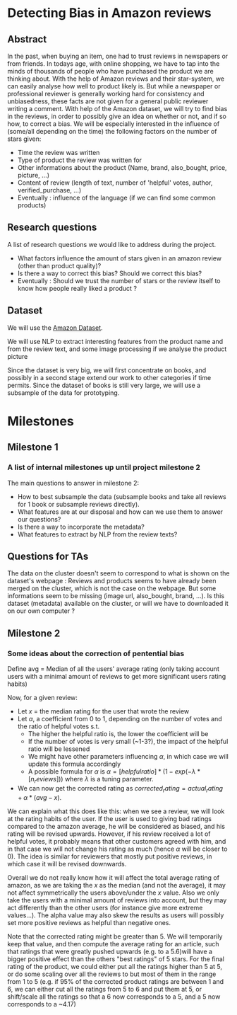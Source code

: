 # Detecting Bias in Amazon reviews


## Abstract

In the past, when buying an item, one had to trust reviews in newspapers or from friends. In todays age, with online shopping, we have to tap into the minds of thousands of people who have purchased the product we are thinking about. With the help of Amazon reviews and their star-system, we can easily analyse how well to product likely is. But while a newspaper or professional reviewer is generally working hard for consistency and unbiasedness, these facts are not given for a general public reviewer writing a comment. With help of the Amazon dataset, we will try to find bias in the reviews, in order to possibly give an idea on whether or not, and if so how, to correct a bias. We will be especially interested in the influence of (some/all depending on the time) the following factors on the number of stars given:

- Time the review was written
- Type of product the review was written for
- Other informations about the product (Name, brand, also_bought, price, picture, ...)
- Content of review (length of text, number of 'helpful' votes, author, verified_purchase, ...)
- Eventually : influence of the language (if we can find some common products)


## Research questions

A list of research questions we would like to address during the project. 

- What factors influence the amount of stars given in an amazon review (other than product quality)?
- Is there a way to correct this bias? Should we correct this bias?
- Eventually : Should we trust the number of stars or the review itself to know how people really liked a product ? 

## Dataset

We will use the [Amazon Dataset](http://jmcauley.ucsd.edu/data/amazon/).

We will use NLP to extract interesting features from the product name and from the review text, and some image processing if we analyse the product picture

Since the dataset is very big, we will first concentrate on books, and possibly in a second stage extend our work to other categories if time permits. Since the dataset of books is still very large, we will use a subsample of the data for prototyping.


# Milestones

## Milestone 1

### A list of internal milestones up until project milestone 2

The main questions to answer in milestone 2:

-	How to best subsample the data (subsample books and take all reviews for 1 book or subsample reviews directly).
-	What features are at our disposal and how can we use them to answer our questions?
-	Is there a way to incorporate the metadata?
-	What features to extract by NLP from the review texts?

## Questions for TAs

The data on the cluster doesn't seem to correspond to what is shown on the dataset's webpage : Reviews and products seems to have already been merged on the cluster, which is not the case on the webpage. But some informations seem to be missing (image url, also_bought, brand, ...). Is this dataset (metadata) available on the cluster, or will we have to downloaded it on our own computer ?

## Milestone 2

### Some ideas about the correction of pentential bias

Define avg = Median of all the users' average rating (only taking account users with a minimal amount of reviews to get more significant users rating habits)

Now, for a given review:

- Let $x$ = the median rating for the user that wrote the review
- Let $\alpha$, a coefficient from 0 to 1, depending on the number of votes and the ratio of helpful votes s.t.
    - The higher the helpful ratio is, the lower the coefficient will be
    - If the number of votes is very small (~1-3?), the impact of the helpful ratio will be lessened
    - We might have other parameters influencing $\alpha$, in which case we will update this formula accordingly 
	- A possible formula for $\alpha$ is $\alpha=[helpful ratio]*(1-exp(-\lambda*[n_reviews]))$ where $\lambda$ is a tuning parameter.
- We can now get the corrected rating as $corrected_rating = actual_rating + \alpha *(avg - x)$.


We can explain what this does like this: when we see a review, we will look at the rating habits of the user. If the user is used to giving bad ratings compared to the amazon average, he will be considered as biased, and his rating will be revised upwards. However, if his review received a lot of helpful votes, it probably means that other customers agreed with him, and in that case we will not change his rating as much (hence $\alpha$ will be closer to 0). The idea is similar for reviewers that mostly put positive reviews, in which case it will be revised downwards.

Overall we do not really know how it will affect the total average rating of amazon, as we are taking the $x$ as the median (and not the average), it may not affect symmetrically the users above/under the $x$ value. Also we only take the users with a minimal amount of reviews into account, but they may act differently than the other users (for instance give more extreme values...). The alpha value may also skew the results as users will possibly set more positive reviews as helpful than negative ones.

Note that the corrected rating might be greater than 5. We will temporarily keep that value, and then compute the average rating for an article, such that ratings that were greatly pushed upwards (e.g. to a 5.6)will have a bigger positive effect than the others "best ratings" of 5 stars. For the final rating of the product, we could either put all the ratings higher than 5 at 5, or do some scaling over all the reviews to but most of them in the range from 1 to 5 (e.g. if 95% of the corrected product ratings are between 1 and 6, we can either cut all the ratings from 5 to 6 and put them at 5, or shift/scale all the ratings so that a 6 now corresponds to a 5, and a 5 now corresponds to a ~4.17)   